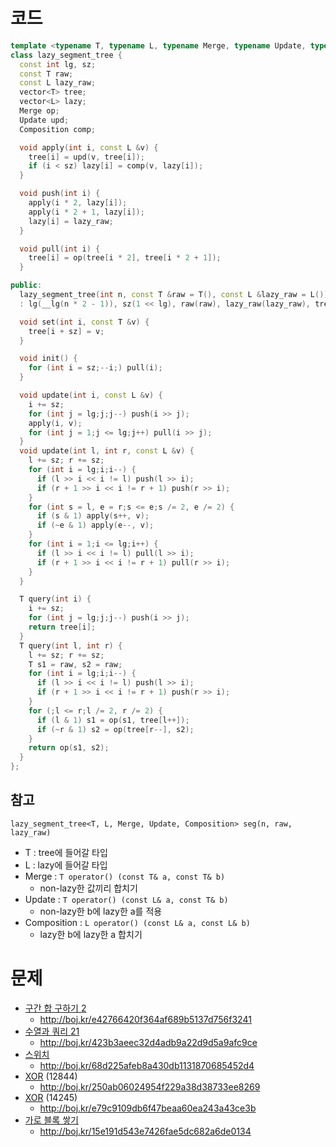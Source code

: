 # 코드
```cpp
template <typename T, typename L, typename Merge, typename Update, typename Composition>
class lazy_segment_tree {
  const int lg, sz;
  const T raw;
  const L lazy_raw;
  vector<T> tree;
  vector<L> lazy;
  Merge op;
  Update upd;
  Composition comp;

  void apply(int i, const L &v) {
    tree[i] = upd(v, tree[i]);
    if (i < sz) lazy[i] = comp(v, lazy[i]);
  }

  void push(int i) {
    apply(i * 2, lazy[i]);
    apply(i * 2 + 1, lazy[i]);
    lazy[i] = lazy_raw;
  }

  void pull(int i) {
    tree[i] = op(tree[i * 2], tree[i * 2 + 1]);
  }

public:
  lazy_segment_tree(int n, const T &raw = T(), const L &lazy_raw = L())
  : lg(__lg(n * 2 - 1)), sz(1 << lg), raw(raw), lazy_raw(lazy_raw), tree(sz * 2, raw), lazy(sz * 2, lazy_raw) {}

  void set(int i, const T &v) {
    tree[i + sz] = v;
  }

  void init() {
    for (int i = sz;--i;) pull(i);
  }

  void update(int i, const L &v) {
    i += sz;
    for (int j = lg;j;j--) push(i >> j);
    apply(i, v);
    for (int j = 1;j <= lg;j++) pull(i >> j);
  }
  void update(int l, int r, const L &v) {
    l += sz; r += sz;
    for (int i = lg;i;i--) {
      if (l >> i << i != l) push(l >> i);
      if (r + 1 >> i << i != r + 1) push(r >> i);
    }
    for (int s = l, e = r;s <= e;s /= 2, e /= 2) {
      if (s & 1) apply(s++, v);
      if (~e & 1) apply(e--, v);
    }
    for (int i = 1;i <= lg;i++) {
      if (l >> i << i != l) pull(l >> i);
      if (r + 1 >> i << i != r + 1) pull(r >> i);
    }
  }

  T query(int i) {
    i += sz;
    for (int j = lg;j;j--) push(i >> j);
    return tree[i];
  }
  T query(int l, int r) {
    l += sz; r += sz;
    T s1 = raw, s2 = raw;
    for (int i = lg;i;i--) {
      if (l >> i << i != l) push(l >> i);
      if (r + 1 >> i << i != r + 1) push(r >> i);
    }
    for (;l <= r;l /= 2, r /= 2) {
      if (l & 1) s1 = op(s1, tree[l++]);
      if (~r & 1) s2 = op(tree[r--], s2);
    }
    return op(s1, s2);
  }
};
```

## 참고
`lazy_segment_tree<T, L, Merge, Update, Composition> seg(n, raw, lazy_raw)`

* T : tree에 들어갈 타입
* L : lazy에 들어갈 타입
* Merge : `T operator() (const T& a, const T& b)`
  * non-lazy한 값끼리 합치기
* Update : `T operator() (const L& a, const T& b)`
  * non-lazy한 b에 lazy한 a를 적용
* Composition : `L operator() (const L& a, const L& b)`
  * lazy한 b에 lazy한 a 합치기

# 문제
* [구간 합 구하기 2](https://boj.kr/10999)
  * http://boj.kr/e42766420f364af689b5137d756f3241
* [수열과 쿼리 21](https://boj.kr/16975)
  * http://boj.kr/423b3aeec32d4adb9a22d9d5a9afc9ce
* [스위치](https://boj.kr/1395)
  * http://boj.kr/68d225afeb8a430db1131870685452d4
* [XOR](https://boj.kr/12844) (12844)
  * http://boj.kr/250ab06024954f229a38d38733ee8269
* [XOR](https://boj.kr/14245) (14245)
  * http://boj.kr/e79c9109db6f47beaa60ea243a43ce3b
* [가로 블록 쌓기](https://boj.kr/18407)
  * http://boj.kr/15e191d543e7426fae5dc682a6de0134
